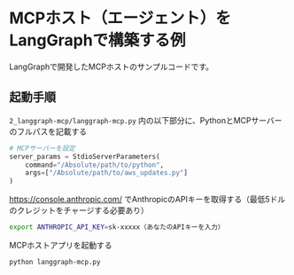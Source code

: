 # MCPホスト（エージェント）をLangGraphで構築する例

LangGraphで開発したMCPホストのサンプルコードです。

## 起動手順

`2_langgraph-mcp/langgraph-mcp.py` 内の以下部分に、PythonとMCPサーバーのフルパスを記載する

```py
# MCPサーバーを設定
server_params = StdioServerParameters(
    command="/Absolute/path/to/python",
    args=["/Absolute/path/to/aws_updates.py"]
)
```

https://console.anthropic.com/ でAnthropicのAPIキーを取得する（最低5ドルのクレジットをチャージする必要あり）

```sh
export ANTHROPIC_API_KEY=sk-xxxxx（あなたのAPIキーを入力）
```

MCPホストアプリを起動する

```sh
python langgraph-mcp.py
```
